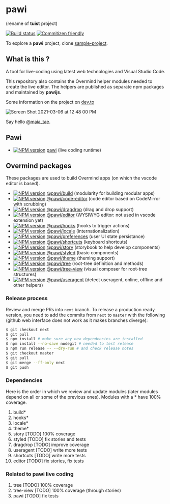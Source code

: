 # pawi

(rename of **tuist** project)

[![Build status][travis-image]][travis-url]
[![Commitizen friendly][commitizen-image]][commitizen-url]

[travis-image]: https://img.shields.io/travis/pawijs/pawi.svg?style=flat
[travis-url]: https://travis-ci.org/pawijs/pawi
[commitizen-image]: https://img.shields.io/badge/commitizen-friendly-brightgreen.svg?style=flat
[commitizen-url]: http://commitizen.github.io/cz-cli/

To explore a **pawi** project, clone [sample-project][sample-url].

## What is this ?

A tool for live-coding using latest web technologies and Visual Studio Code.

This repository also contains the Overmind helper modules needed to create
the live editor. The helpers are published as separate npm packages and
maintained by **pawijs**.

Some information on the project on [dev.to](https://dev.to/maia_tae/visual-live-coding-proof-of-concept-1o7l)

![Screen Shot 2021-03-06 at 12 48 00 PM](https://user-images.githubusercontent.com/79422935/110215961-6cb76400-7e7a-11eb-8bd0-ae03060a9b7a.png)

Say hello [@maia_tae](https://twitter.com/maia_tae).

## Pawi

- [![NPM version][pawi-image]][pawi-npm] [pawi][pawi-url]
  (live coding runtime)

## Overmind packages

These packages are used to build Overmind apps (on which the vscode editor is based).

- [![NPM version][build-image]][build-npm] [@pawi/build][build-url]
  (modularity for building modular apps)
- [![NPM version][code-editor-image]][code-editor-npm] [@pawi/code-editor][code-editor-url]
  (code editor based on CodeMirror with scrubbing)
- [![NPM version][dragdrop-image]][dragdrop-npm] [@pawi/dragdrop][dragdrop-url]
  (drag and drop support)
- [![NPM version][editor-image]][editor-npm] [@pawi/editor][editor-url]
  (WYSIWYG editor: not used in vscode extension yet)
- [![NPM version][hooks-image]][hooks-npm] [@pawi/hooks][hooks-url]
  (hooks to trigger actions)
- [![NPM version][locale-image]][locale-npm] [@pawi/locale][locale-url]
  (internationalization)
- [![NPM version][preferences-image]][preferences-npm] [@pawi/preferences][preferences-url]
  (user UI state persistance)
- [![NPM version][shortcuts-image]][shortcuts-npm] [@pawi/shortcuts][shortcuts-url]
  (keyboard shortcuts)
- [![NPM version][story-image]][story-npm] [@pawi/story][story-url]
  (storybook to help develop components)
- [![NPM version][styled-image]][styled-npm] [@pawi/styled][styled-url]
  (basic components)
- [![NPM version][theme-image]][theme-npm] [@pawi/theme][theme-url]
  (theming support)
- [![NPM version][tree-image]][tree-npm] [@pawi/tree][tree-url]
  (root-tree definition and methods)
- [![NPM version][tree-view-image]][tree-view-npm] [@pawi/tree-view][tree-view-url]
  (visual composer for root-tree structures)
- [![NPM version][useragent-image]][useragent-npm] [@pawi/useragent][useragent-url]
  (detect useragent, online, offline and other helpers)

[build-url]: https://github.com/pawijs/pawi/tree/next/packages/@pawi/build
[build-image]: https://img.shields.io/npm/v/@pawi/build.svg?style=flat
[build-npm]: https://npmjs.org/package/@pawi/build
[code-editor-url]: https://github.com/pawijs/pawi/tree/next/packages/@pawi/code-editor
[code-editor-image]: https://img.shields.io/npm/v/@pawi/code-editor.svg?style=flat
[code-editor-npm]: https://npmjs.org/package/@pawi/code-editor
[dragdrop-url]: https://github.com/pawijs/pawi/tree/next/packages/@pawi/dragdrop
[dragdrop-image]: https://img.shields.io/npm/v/@pawi/dragdrop.svg?style=flat
[dragdrop-npm]: https://npmjs.org/package/@pawi/dragdrop
[editor-url]: https://github.com/pawijs/pawi/tree/next/packages/@pawi/editor
[editor-image]: https://img.shields.io/npm/v/@pawi/editor.svg?style=flat
[editor-npm]: https://npmjs.org/package/@pawi/editor
[hooks-url]: https://github.com/pawijs/pawi/tree/next/packages/@pawi/hooks
[hooks-image]: https://img.shields.io/npm/v/@pawi/hooks.svg?style=flat
[hooks-npm]: https://npmjs.org/package/@pawi/hooks
[locale-url]: https://github.com/pawijs/pawi/tree/next/packages/@pawi/locale
[locale-image]: https://img.shields.io/npm/v/@pawi/locale.svg?style=flat
[locale-npm]: https://npmjs.org/package/@pawi/locale
[preferences-url]: https://github.com/pawijs/pawi/tree/next/packages/@pawi/preferences
[preferences-image]: https://img.shields.io/npm/v/@pawi/preferences.svg?style=flat
[preferences-npm]: https://npmjs.org/package/@pawi/preferences
[sample-url]: https://github.com/pawijs/sample-project
[shortcuts-url]: https://github.com/pawijs/pawi/tree/next/packages/@pawi/shortcuts
[shortcuts-image]: https://img.shields.io/npm/v/@pawi/shortcuts.svg?style=flat
[shortcuts-npm]: https://npmjs.org/package/@pawi/shortcuts
[story-url]: https://github.com/pawijs/pawi/tree/next/packages/@pawi/story
[story-image]: https://img.shields.io/npm/v/@pawi/story.svg?style=flat
[story-npm]: https://npmjs.org/package/@pawi/story
[styled-url]: https://github.com/pawijs/pawi/tree/next/packages/@pawi/styled
[styled-image]: https://img.shields.io/npm/v/@pawi/styled.svg?style=flat
[styled-npm]: https://npmjs.org/package/@pawi/styled
[theme-url]: https://github.com/pawijs/pawi/tree/next/packages/@pawi/theme
[theme-image]: https://img.shields.io/npm/v/@pawi/theme.svg?style=flat
[theme-npm]: https://npmjs.org/package/@pawi/theme
[pawi-url]: https://github.com/pawijs/pawi/tree/next/packages/pawi
[pawi-image]: https://img.shields.io/npm/v/pawi.svg?style=flat
[pawi-npm]: https://npmjs.org/package/pawi
[tree-url]: https://github.com/pawijs/pawi/tree/next/packages/@pawi/tree
[tree-image]: https://img.shields.io/npm/v/@pawi/tree.svg?style=flat
[tree-npm]: https://npmjs.org/package/@pawi/tree
[tree-view-url]: https://github.com/pawijs/pawi/tree-view/next/packages/@pawi/tree-view
[tree-view-image]: https://img.shields.io/npm/v/@pawi/tree-view.svg?style=flat
[tree-view-npm]: https://npmjs.org/package/@pawi/tree-view
[useragent-url]: https://github.com/pawijs/pawi/tree/next/packages/@pawi/useragent
[useragent-image]: https://img.shields.io/npm/v/@pawi/useragent.svg?style=flat
[useragent-npm]: https://npmjs.org/package/@pawi/useragent

### Release process

Review and merge PRs into `next` branch. To release a production ready version, you need
to add the commits from `next` to `master` with the following (github web interface does not
work as it makes branches diverge):

```sh
$ git checkout next
$ git pull
$ npm install # make sure any new dependencies are installed
$ npm install --no-save nodegit # needed to test release
$ npm run release -- --dry-run # and check release notes
$ git checkout master
$ git pull
$ git merge --ff-only next
$ git push
```

### Dependencies

Here is the order in which we review and update modules (later modules
depend on all or some of the previous ones). Modules with a \* have 100%
coverage.

1. build\*
2. hooks\*
3. locale\*
4. theme\*
5. story [TODO] 100% coverage
6. styled [TODO] fix stories and tests
7. dragdrop [TODO] improve coverage
8. useragent [TODO] write more tests
9. shortcuts [TODO] write more tests
10. editor [TODO] fix stories, fix tests

### Related to pawi live coding

1. tree [TODO] 100% coverage
2. tree-view [TODO] 100% coverage (through stories)
3. pawi [TODO] fix tests
